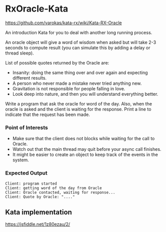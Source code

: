 # RxOracle-Kata
https://github.com/varokas/kata-rx/wiki/Kata-RX-Oracle

An introduction Kata for you to deal with another long running process.

An oracle object will give a word of wisdom when asked but will take 2-3 seconds to compute result (you can simulate this by adding a delay or thread sleep).

List of possible quotes returned by the Oracle are:
* Insanity: doing the same thing over and over again and expecting different results.
* A person who never made a mistake never tried anything new.
* Gravitation is not responsible for people falling in love.
* Look deep into nature, and then you will understand everything better.

Write a program that ask the oracle for word of the day. Also, when the oracle is asked and the client is waiting for the response. Print a line to indicate that the request has been made.

### Point of Interests
* Make sure that the client does not blocks while waiting for the call to Oracle.
* Watch out that the main thread may quit before your async call finishes.
* It might be easier to create an object to keep track of the events in the system.

### Expected Output

    Client: program started
    Client: getting word of the day from Oracle
    Client: Oracle contacted, waiting for response... 
    Client: Quote by Oracle: "...."

## Kata implementation

https://jsfiddle.net/1z80ezau/2/
